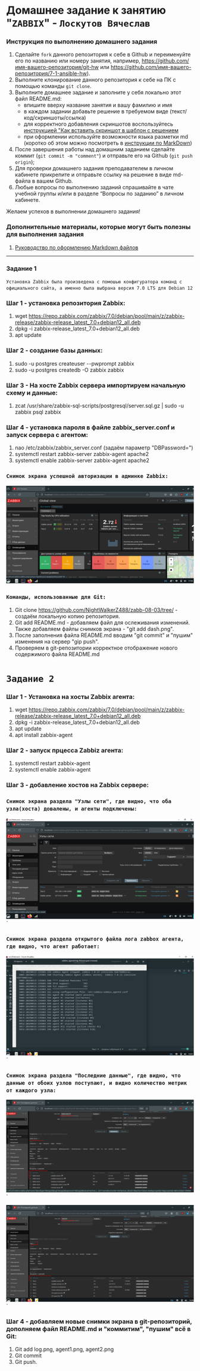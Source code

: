 # Домашнее задание к занятию "`ZABBIX`" - `Лоскутов Вячеслав`


### Инструкция по выполнению домашнего задания
   1. Сделайте `fork` данного репозитория к себе в Github и переименуйте его по названию или номеру занятия, например, https://github.com/имя-вашего-репозитория/git-hw или  https://github.com/имя-вашего-репозитория/7-1-ansible-hw).
   2. Выполните клонирование данного репозитория к себе на ПК с помощью команды `git clone`.
   3. Выполните домашнее задание и заполните у себя локально этот файл README.md:
      - впишите вверху название занятия и вашу фамилию и имя
      - в каждом задании добавьте решение в требуемом виде (текст/код/скриншоты/ссылка)
      - для корректного добавления скриншотов воспользуйтесь [инструкцией "Как вставить скриншот в шаблон с решением](https://github.com/netology-code/sys-pattern-homework/blob/main/screen-instruction.md)
      - при оформлении используйте возможности языка разметки md (коротко об этом можно посмотреть в [инструкции  по MarkDown](https://github.com/netology-code/sys-pattern-homework/blob/main/md-instruction.md))
   4. После завершения работы над домашним заданием сделайте коммит (`git commit -m "comment"`) и отправьте его на Github (`git push origin`);
   5. Для проверки домашнего задания преподавателем в личном кабинете прикрепите и отправьте ссылку на решение в виде md-файла в вашем Github.
   6. Любые вопросы по выполнению заданий спрашивайте в чате учебной группы и/или в разделе “Вопросы по заданию” в личном кабинете.
   
Желаем успехов в выполнении домашнего задания!
   
### Дополнительные материалы, которые могут быть полезны для выполнения задания

1. [Руководство по оформлению Markdown файлов](https://gist.github.com/Jekins/2bf2d0638163f1294637#Code)

---

### Задание 1

`Установка Zabbix была произведена с помошью конфигуратора команд с официального сайта, а именно была выбрана версия 7.0 LTS для Debian 12`

### Шаг 1 - установка репозитория Zabbix:
1. wget https://repo.zabbix.com/zabbix/7.0/debian/pool/main/z/zabbix-release/zabbix-release_latest_7.0+debian12_all.deb
2. dpkg -i zabbix-release_latest_7.0+debian12_all.deb
3. apt update

### Шаг 2 - создание базы данных:

1. sudo -u postgres createuser --pwprompt zabbix
2. sudo -u postgres createdb -O zabbix zabbix

### Шаг 3 - На хосте Zabbix сервера импортируем начальную схему и данные:

1. zcat /usr/share/zabbix-sql-scripts/postgresql/server.sql.gz | sudo -u zabbix psql zabbix


### Шаг 4 - установка пароля в файле zabbix_server.conf и запуск сервера с агентом:

1. nao 	/etc/zabbix/zabbix_server.conf  (задаём параметр "DBPassword=")
2. systemctl restart zabbix-server zabbix-agent apache2
3. systemctl enable zabbix-server zabbix-agent apache2


### `Снимок экрана успешной авторизации в админке Zabbix:`

![Глобальный вид - сервер сконфигурирован и подключены два агента:](https://github.com/NightWalkerZ488/zabb-08-03/blob/main/dash.PNG)

### `Команды, использованные для Git:`

1. Git clone https://github.com/NightWalkerZ488/zabb-08-03/tree/ - создаём локальную копию репозитория.
2. Git add README.md - добавляем файл для ослеживания изменений. Также добавляем файлы снимков экрана - "git add dash.png".
3. После заполнения файла README.md вводим "git commit" и "пушим" изменения на сервер "gip push".
4. Проверяем в git-репозитории корректное отображение нового содержимого файла README.md

# `Задание 2`

### Шаг 1 - Установка на хосты Zabbix агента: 

1. wget https://repo.zabbix.com/zabbix/7.0/debian/pool/main/z/zabbix-release/zabbix-release_latest_7.0+debian12_all.deb
2. dpkg -i zabbix-release_latest_7.0+debian12_all.deb
3. apt update
4. apt install zabbix-agent

### Шаг 2 - запуск прцесса Zabbiz агента:

1. systemctl restart zabbix-agent
2. systemctl enable zabbix-agent

### Шаг 3 - добавление хостов на Zabbix сервере:

### `Снимок экрана раздела "Узлы сети", где видно, что оба узла(хоста) довалены, и агенты подключены: ` 

![Подключенные хосты доступны:](https://github.com/NightWalkerZ488/zabb-08-03/blob/main/hosts.PNG)`

### `Снимок экрана раздела открытого файла лога zabbox агента, где видно, что агент работает:` 

![Log агента:](https://github.com/NightWalkerZ488/zabb-08-03/blob/main/log.PNG)`

### `Снимок экрана раздела "Последние данные", где видно, что данные от обоих узлов поступают, и видно количество метрик от каждого узла:` 

![Метрики узла 1:](https://github.com/NightWalkerZ488/zabb-08-03/blob/main/agent1.PNG)`

![Метрики узла 2:](https://github.com/NightWalkerZ488/zabb-08-03/blob/main/agent2.PNG)`

### Шаг 4 - добавляем новые снимки экрана в git-репозиторий, дополняем файл README.md и "коммитим", "пушим" всё в Git:

1. Git add log.png, agent1.png, agent2.png
2. Git commit
3. Git push.
